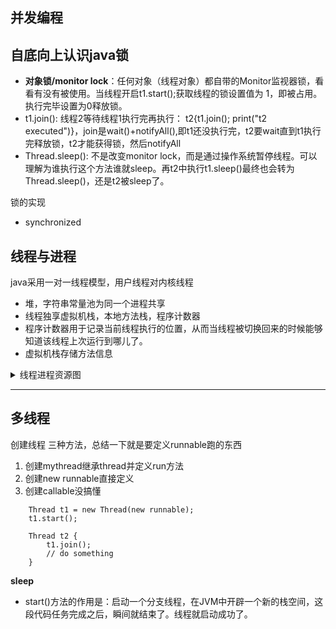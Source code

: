 ## 并发编程

## 自底向上认识java锁
- **对象锁/monitor lock**：任何对象（线程对象）都自带的Monitor监视器锁，看看有没有被使用。当线程开启t1.start();获取线程的锁设置值为 1，即被占用。执行完毕设置为0释放锁。
- t1.join(): 线程2等待线程1执行完再执行： t2{t1.join(); print("t2 executed")}，join是wait()+notifyAll(),即t1还没执行完，t2要wait直到t1执行完释放锁，t2才能获得锁，然后notifyAll
- Thread.sleep(): 不是改变monitor lock，而是通过操作系统暂停线程。可以理解为谁执行这个方法谁就sleep。再t2中执行t1.sleep()最终也会转为Thread.sleep()，还是t2被sleep了。

锁的实现
- synchronized

## 线程与进程
java采用一对一线程模型，用户线程对内核线程
- 堆，字符串常量池为同一个进程共享
- 线程独享虚拟机栈，本地方法栈，程序计数器
- 程序计数器用于记录当前线程执行的位置，从而当线程被切换回来的时候能够知道该线程上次运行到哪儿了。
- 虚拟机栈存储方法信息
<details><summary>线程进程资源图</summary>
<image src = "java-runtime-data-areas-jdk1.8.png")></image>
</details>

---

## 多线程
创建线程
三种方法，总结一下就是要定义runnable跑的东西
 1. 创建mythread继承thread并定义run方法
 2. 创建new runnable直接定义
 3. 创建callable没搞懂

```
    Thread t1 = new Thread(new runnable);
    t1.start();
    
    Thread t2 {
        t1.join();
        // do something
    }
```
**sleep**
- start()方法的作用是：启动一个分支线程，在JVM中开辟一个新的栈空间，这段代码任务完成之后，瞬间就结束了。线程就启动成功了。
